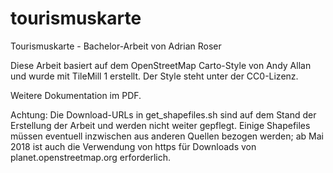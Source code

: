# tourismuskarte
Tourismuskarte - Bachelor-Arbeit von Adrian Roser

Diese Arbeit basiert auf dem OpenStreetMap Carto-Style von Andy Allan und wurde mit TileMill 1 erstellt. Der Style steht unter der CC0-Lizenz. 

Weitere Dokumentation im PDF.

Achtung: Die Download-URLs in get_shapefiles.sh sind auf dem Stand der Erstellung der Arbeit und werden nicht weiter gepflegt. Einige Shapefiles müssen eventuell inzwischen aus anderen Quellen bezogen werden; ab Mai 2018 ist auch die Verwendung von https für Downloads von planet.openstreetmap.org erforderlich.
